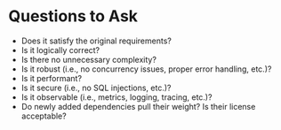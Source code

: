 # Questions to Ask

- Does it satisfy the original requirements?
- Is it logically correct?
- Is there no unnecessary complexity?
- Is it robust (i.e., no concurrency issues, proper error handling, etc.)?
- Is it performant?
- Is it secure (i.e., no SQL injections, etc.)?
- Is it observable (i.e., metrics, logging, tracing, etc.)?
- Do newly added dependencies pull their weight? Is their license acceptable?

